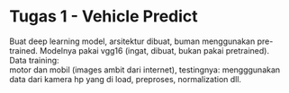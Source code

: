
# Tugas 1 - Vehicle Predict <br>
Buat deep learning model, arsitektur dibuat, buman menggunakan pre-trained. Modelnya pakai vgg16 (ingat, dibuat, bukan pakai pretrained). 
<br>Data training:  
motor dan mobil (images ambit dari internet), testingnya: mengggunakan data dari kamera hp yang di load, preproses, normalization dll.
